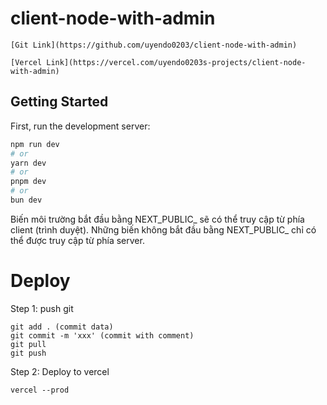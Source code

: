 # client-node-with-admin
```
[Git Link](https://github.com/uyendo0203/client-node-with-admin) 
```
```
[Vercel Link](https://vercel.com/uyendo0203s-projects/client-node-with-admin) 
```


## Getting Started

First, run the development server:

```bash
npm run dev
# or
yarn dev
# or
pnpm dev
# or
bun dev
```



Biến môi trường bắt đầu bằng NEXT_PUBLIC_ sẽ có thể truy cập từ phía client (trình duyệt).
Những biến không bắt đầu bằng NEXT_PUBLIC_ chỉ có thể được truy cập từ phía server.

# Deploy

Step 1: push git
```
git add . (commit data)
git commit -m 'xxx' (commit with comment)
git pull
git push
```

Step 2: Deploy to vercel
```
vercel --prod
```